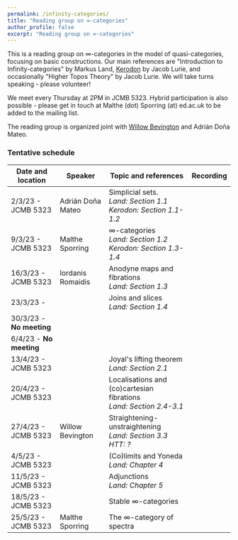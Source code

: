 ```yaml
---
permalink: /infinity-categories/
title: "Reading group on ∞-categories"
author_profile: false
excerpt: "Reading group on ∞-categories"
---
```

<style>
ul.no-bullets {
  list-style-type: none;
}
</style>
This is a reading group on ∞-categories in the model of quasi-categories, focusing on basic constructions. Our main references are "Introduction to Infinity-categories" by Markus Land, [Kerodon](https://kerodon.net/) by Jacob Lurie, and occasionally "Higher Topos Theory" by Jacob Lurie. We will take turns speaking - please volunteer!

We meet every Thursday at 2PM in JCMB 5323. Hybrid participation is also possible - please get in touch at Malthe (dot) Sporring (at) ed.ac.uk to be added to the mailing list.

The reading group is organized joint with [Willow Bevington](https://capnjackbevs.github.io/) and Adrián Doña Mateo.

### Tentative schedule

| Date and location        | Speaker           | Topic and references                                         | Recording |
| ------------------------ | ----------------- | ------------------------------------------------------------ | ------------------- |
| 2/3/23 - JCMB 5323       | Adrián Doña Mateo | Simplicial sets.<br />*Land: Section 1.1*<br />*Kerodon: Section 1.1-1.2* |  |
| 9/3/23 - JCMB 5323       | Malthe Sporring   | ∞-categories<br />*Land: Section 1.2*<br />*Kerodon: Section 1.3-1.4* |                     |
| 16/3/23 - JCMB 5323      | Iordanis Romaidis | Anodyne maps and fibrations<br />*Land: Section 1.3*         |                     |
| 23/3/23 -       |                   | Joins and slices<br />*Land: Section 1.4*                    |                     |
| 30/3/23 - **No meeting** |                   |                                                              |                     |
| 6/4/23 - **No meeting**  |                   |                                                              |                     |
| 13/4/23 - JCMB 5323      |                   | Joyal's lifting theorem<br />*Land: Section 2.1*             |                     |
| 20/4/23 - JCMB 5323      |                   | Localisations and (co)cartesian fibrations<br />*Land: Section 2.4-3.1* |                     |
| 27/4/23 - JCMB 5323      | Willow Bevington  | Straightening-unstraightening<br />*Land: Section 3.3*<br />*HTT: ?* |                     |
| 4/5/23 - JCMB 5323       |                   | (Co)limits and Yoneda<br />*Land: Chapter 4*                 |                     |
| 11/5/23 - JCMB 5323       |                   | Adjunctions<br />*Land: Chapter 5*                           |                     |
| 18/5/23 - JCMB 5323      |                   | Stable ∞-categories                                          |                     |
| 25/5/23 - JCMB 5323      | Malthe Sporring   | The ∞-category of spectra                                    |                     |

